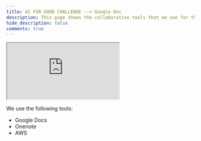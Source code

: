 ```yaml
---
title: AI FOR GOOD CHALLENGE --> Google Doc
description: This page shows the collaborative tools that we use for the AI For Good (Microsoft) Challenge.
hide_description: false
comments: true
---
```


<iframe src="https://docs.google.com/document/d/e/2PACX-1vTk5jsblsw6dlrEvoXhd9hE5sonYy8pvqS06Ahvw6tuTyKSvZolVxsv8OnLp0Vkg8lqxIxOPCYNKNpj/pub?embedded=true"></iframe>

We use the following tools:

* Google Docs
* Onenote
* AWS
